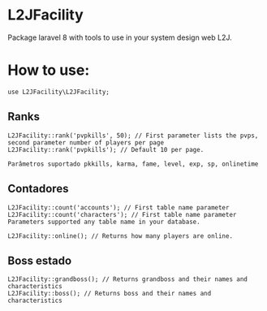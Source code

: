 # L2JFacility

Package laravel 8 with tools to use in your system design web L2J.


# How to use:

```
use L2JFacility\L2JFacility;
```
## Ranks
```
L2JFacility::rank('pvpkills', 50); // First parameter lists the pvps,
second parameter number of players per page
L2JFacility::rank('pvpkills'); // Default 10 per page.

Parâmetros suportado pkkills, karma, fame, level, exp, sp, onlinetime
```

## Contadores
```
L2JFacility::count('accounts'); // First table name parameter
L2JFacility::count('characters'); // First table name parameter
Parameters supported any table name in your database.

L2JFacility::online(); // Returns how many players are online.
```

## Boss estado
```
L2JFacility::grandboss(); // Returns grandboss and their names and characteristics
L2JFacility::boss(); // Returns boss and their names and characteristics
```

